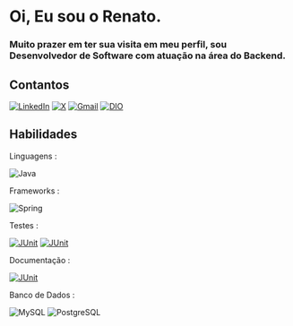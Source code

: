 # Oi, Eu sou o Renato.

### Muito prazer em ter sua visita em meu perfil, sou Desenvolvedor de Software com atuação na área do Backend.

## Contantos 

[![LinkedIn](https://img.shields.io/badge/LinkedIn-0077B5?style=for-the-badge&logo=linkedin&logoColor=white)](https://www.linkedin.com/in/renato-goncalves-farias/)
[![X](https://img.shields.io/badge/X-000?style=for-the-badge&logo=x)](https://twitter.com/molenkao)
[![Gmail](https://img.shields.io/badge/Gmail-333333?style=for-the-badge&logo=gmail&logoColor=red)](mailto:renatof4rias@gmail.com)
[![DIO](https://img.shields.io/badge/DIO-333333?style=for-the-badge&logoColor=red)](https://www.dio.me/users/renatof4rias)

## Habilidades 
Linguagens :

![Java](https://img.shields.io/badge/java-%23ED8B00.svg?style=for-the-badge&logo=openjdk&logoColor=white)

Frameworks :

![Spring](https://img.shields.io/badge/spring-%236DB33F.svg?style=for-the-badge&logo=spring&logoColor=white)

Testes :

[![JUnit](https://img.shields.io/badge/JUnit-EDEDED?style=for-the-badge&logoColor=red)]()
[![JUnit](https://img.shields.io/badge/Mockito-9ECFF2?style=for-the-badge&logoColor=red)]()

Documentação :

[![JUnit](https://img.shields.io/badge/Swagger-2223333?style=for-the-badge&logoColor=red)]()

Banco de Dados :

![MySQL](https://img.shields.io/badge/MySQL-00000F?style=for-the-badge&logo=mysql&logoColor=white)
![PostgreSQL](https://img.shields.io/badge/PostgreSQL-000?style=for-the-badge&logo=postgresql)